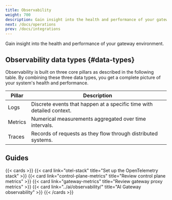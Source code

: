 ```yaml
---
title: Observability
weight: 700
description: Gain insight into the health and performance of your gateways.
next: /docs/operations
prev: /docs/integrations
---
```


Gain insight into the health and performance of your gateway environment.

## Observability data types {#data-types}

Observability is built on three core pillars as described in the following table. By combining these three data types, you get a complete picture of your system's health and performance.

| Pillar | Description |
| -- | -- |
| Logs | Discrete events that happen at a specific time with detailed context. |
| Metrics | Numerical measurements aggregated over time intervals. |
| Traces | Records of requests as they flow through distributed systems. |

## Guides

{{< cards >}}
  {{< card link="otel-stack" title="Set up the OpenTelemetry stack" >}}
  {{< card link="control-plane-metrics" title="Review control plane metrics" >}}
  {{< card link="gateway-metrics" title="Review gateway proxy metrics" >}}
  {{< card link="../ai/observability/" title="AI Gateway observability" >}}
{{< /cards >}}
